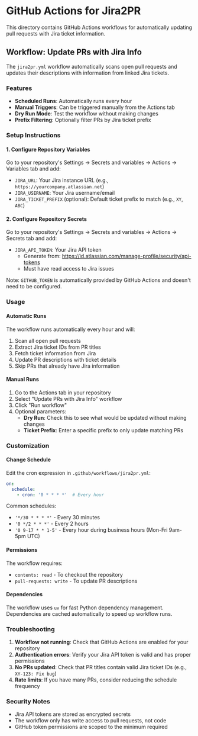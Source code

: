 # GitHub Actions for Jira2PR

This directory contains GitHub Actions workflows for automatically updating pull requests with Jira ticket information.

## Workflow: Update PRs with Jira Info

The `jira2pr.yml` workflow automatically scans open pull requests and updates their descriptions with information from linked Jira tickets.

### Features

- **Scheduled Runs**: Automatically runs every hour
- **Manual Triggers**: Can be triggered manually from the Actions tab
- **Dry Run Mode**: Test the workflow without making changes
- **Prefix Filtering**: Optionally filter PRs by Jira ticket prefix

### Setup Instructions

#### 1. Configure Repository Variables

Go to your repository's Settings → Secrets and variables → Actions → Variables tab and add:

- `JIRA_URL`: Your Jira instance URL (e.g., `https://yourcompany.atlassian.net`)
- `JIRA_USERNAME`: Your Jira username/email
- `JIRA_TICKET_PREFIX` (optional): Default ticket prefix to match (e.g., `XY`, `ABC`)

#### 2. Configure Repository Secrets

Go to your repository's Settings → Secrets and variables → Actions → Secrets tab and add:

- `JIRA_API_TOKEN`: Your Jira API token
  - Generate from: https://id.atlassian.com/manage-profile/security/api-tokens
  - Must have read access to Jira issues

Note: `GITHUB_TOKEN` is automatically provided by GitHub Actions and doesn't need to be configured.

### Usage

#### Automatic Runs

The workflow runs automatically every hour and will:
1. Scan all open pull requests
2. Extract Jira ticket IDs from PR titles
3. Fetch ticket information from Jira
4. Update PR descriptions with ticket details
5. Skip PRs that already have Jira information

#### Manual Runs

1. Go to the Actions tab in your repository
2. Select "Update PRs with Jira Info" workflow
3. Click "Run workflow"
4. Optional parameters:
   - **Dry Run**: Check this to see what would be updated without making changes
   - **Ticket Prefix**: Enter a specific prefix to only update matching PRs

### Customization

#### Change Schedule

Edit the cron expression in `.github/workflows/jira2pr.yml`:

```yaml
on:
  schedule:
    - cron: '0 * * * *'  # Every hour
```

Common schedules:
- `'*/30 * * * *'` - Every 30 minutes
- `'0 */2 * * *'` - Every 2 hours
- `'0 9-17 * * 1-5'` - Every hour during business hours (Mon-Fri 9am-5pm UTC)

#### Permissions

The workflow requires:
- `contents: read` - To checkout the repository
- `pull-requests: write` - To update PR descriptions

#### Dependencies

The workflow uses `uv` for fast Python dependency management. Dependencies are cached automatically to speed up workflow runs.

### Troubleshooting

1. **Workflow not running**: Check that GitHub Actions are enabled for your repository
2. **Authentication errors**: Verify your Jira API token is valid and has proper permissions
3. **No PRs updated**: Check that PR titles contain valid Jira ticket IDs (e.g., `XY-123: Fix bug`)
4. **Rate limits**: If you have many PRs, consider reducing the schedule frequency

### Security Notes

- Jira API tokens are stored as encrypted secrets
- The workflow only has write access to pull requests, not code
- GitHub token permissions are scoped to the minimum required